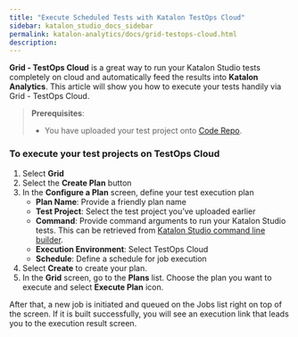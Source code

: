 ```yaml
---
title: "Execute Scheduled Tests with Katalon TestOps Cloud" 
sidebar: katalon_studio_docs_sidebar
permalink: katalon-analytics/docs/grid-testops-cloud.html 
description: 
---
```


**Grid - TestOps Cloud** is a great way to run your Katalon Studio tests completely on cloud and automatically feed the results into **Katalon Analytics**.
This article will show you how to execute your tests handily via Grid - TestOps Cloud.

> **Prerequisites**:
>
> * You have uploaded your test project onto [Code Repo](code-repo.html).

### To execute your test projects on TestOps Cloud

1. Select **Grid**
2. Select the **Create Plan** button
3. In the **Configure a Plan** screen, define your test execution plan
    * **Plan Name**: Provide a friendly plan name
    * **Test Project**: Select the test project you’ve uploaded earlier
    * **Command**: Provide command arguments to run your Katalon Studio tests. This can be retrieved from [Katalon Studio command line builder](https://docs.katalon.com/katalon-studio/docs/console-mode-execution.html#katalon-command-line-options).
    * **Execution Environment**: Select TestOps Cloud
    * **Schedule**: Define a schedule for job execution
4. Select **Create** to create your plan.
5. In the **Grid** screen, go to the **Plans** list. Choose the plan you want to execute and select **Execute Plan** icon.

After that, a new job is initiated and queued on the Jobs list right on top of the screen. If it is built successfully, you will see an execution link that leads you to the execution result screen.
